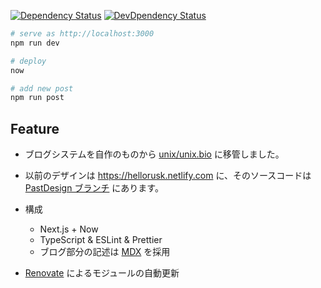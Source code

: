 [![Dependency Status](https://img.shields.io/david/7ma7X/hellorusk.net.svg?style=flat)](https://img.shields.io/david/7ma7X/hellorusk.net.svg?style=flat)
[![DevDpendency Status](https://img.shields.io/david/dev/7ma7X/hellorusk.net.svg?style=flat)](https://img.shields.io/david/dev/7ma7X/hellorusk.net.svg?style=flat)

```sh
# serve as http://localhost:3000
npm run dev

# deploy
now

# add new post
npm run post
```

## Feature

- ブログシステムを自作のものから [unix/unix.bio](https://github.com/unix/unix.bio) に移管しました。
- 以前のデザインは https://hellorusk.netlify.com に、そのソースコードは [PastDesign ブランチ](https://github.com/7ma7X/hellorusk.net/tree/PastDesign) にあります。

- 構成
  - Next.js + Now
  - TypeScript & ESLint & Prettier
  - ブログ部分の記述は [MDX](https://mdxjs.com/) を採用

- [Renovate](https://github.com/renovatebot/renovate) によるモジュールの自動更新